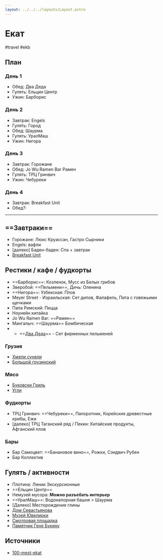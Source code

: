 ```yaml
---
layout: ../../../layouts/Layout.astro
---
```


# Екат

#travel  #ekb

## План

### День 1

- Обед: Два Деда 
- Гулять: Ельцин Центр
- Ужин: Барборис

### День 2

- Завтрак: Engels
- Гулять: Город
- Обед: Шаурма
- Гулять: УралМаш
- Ужин: Нигора 

### День 3

- Завтрак: Горожане
- Обед: Jo Wu Ramen Bar Рамен
- Гулять: ТРЦ Гринвич
- Ужин: Чебуреки

### День 4

- Завтрак: Breakfast Unit
- Обед?:

---

## ==Завтраки==

- Горожане: Люкс Круассан, Гастро Сырники
- Engels: вафли
- [далеко] Баден-баден: Спа + завтрак
- [Breakfast Unit](https://yandex.ru/maps/org/breakfast_unit/40267287587/)

## Рестики / кафе / фудкорты

- ==Барборис==: Козленок, Мусс из Белых грибов
- Зверобой: ==Пельмени==, Дичь: Оленина
- ==Нигора==: Узбекская: Плов
- Meyer Street - Израильская: Сет дипов, Фалафель, Пита с говяжьими щечками
- Папа Римский: Пицца
- Ноунейн китайка
- Jo Wu Ramen Bar: ==Рамен==
- Мангалыч: ==Шаурма== Бомбическая
- - ==[Два Деда](https://yandex.ru/maps/org/dva_deda/14239052998/)== - Сет фирменных пельменей

### Грузия

- [Хмели сунели](https://yandex.ru/maps/org/khmeli_suneli/241459593937/)
- [Большой грузинский](https://yandex.ru/maps/org/bolshoy_gruzinskiy/82057196252/)

### Мясо

- [Буковски Гриль](https://yandex.ru/maps/org/bukovski_gril/1093916693/)
- [Угли](https://yandex.ru/maps/org/ugli/42039683892/)

### Фудкорты

- ТРЦ Гринвич: ==Чебуреки==, Папоротник, Корейские древестные крибы, Ежи
- [далеко] ТРЦ Таганский ряд / Пекин: Китайские продукты, Афганский плов

### Бары

- Бар Самоцвет: ==Банановое вино==, Рожки, Сэндвич Рубен
- Бар Коллектив

## Гулять / активности

- Плотина: Линии Экскурсионные
- ==Ельцин Центр==
- Немузей мусора: **Можно разъебать интерьер**
- ==УралМаш==: Водонапорная башня > Шаурма
- [Далеко] Месторождение глины
- [Дом Севастьянова](https://yandex.ru/maps/-/CCUkNGCucA) 
- [Музей Ювелирки](https://yandex.ru/maps/-/CCUkNGfclA)
- [Смотровая площадка](https://yandex.ru/maps/-/CCUkNGSQ8B)
- [Памятник Гене Букину](https://yandex.ru/maps/-/CCUkNGDshA)

## Источники

- [100-mest-ekat](../../Материалы/100-mest-ekat.md)